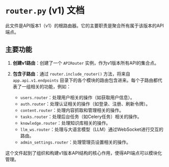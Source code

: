 # `router.py` (v1) 文档

此文件是API版本1（v1）的根路由器。它的主要职责是聚合所有属于该版本的API端点。

## 主要功能

1.  **创建v1路由**：创建了一个 `APIRouter` 实例，作为v1版本所有API的集合点。

2.  **包含子路由**：通过 `router.include_router()` 方法，将来自 `app.api.v1.endpoints` 目录下的各个模块的路由包含进来。每个子路由都代表了一组相关的功能，例如：
    - `users.router`：处理用户相关的操作（如获取用户信息）。
    - `auth.router`：处理认证相关的操作（如登录、注册、刷新令牌）。
    - `content.router`：处理内容抓取和管理相关的操作。
    - `tasks.router`：处理后台任务（如Celery任务）相关的操作。
    - `knowledge.router`：处理知识库相关的操作。
    - `llm_ws.router`：处理与大语言模型（LLM）通过WebSocket进行交互的路由。
    - `admin_settings.router`：处理管理员设置相关的操作。

这个文件起到了组织和构建v1版本API结构的核心作用，使得API端点可以模块化管理。
